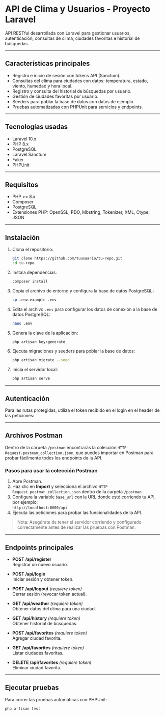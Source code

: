 # API de Clima y Usuarios - Proyecto Laravel

API RESTful desarrollada con Laravel para gestionar usuarios, autenticación, consultas de clima, ciudades favoritas e historial de búsquedas.

---

## Características principales

- Registro e inicio de sesión con tokens API (Sanctum).
- Consultas del clima para ciudades con datos: temperatura, estado, viento, humedad y hora local.
- Registro y consulta del historial de búsquedas por usuario.
- Gestión de ciudades favoritas por usuario.
- Seeders para poblar la base de datos con datos de ejemplo.
- Pruebas automatizadas con PHPUnit para servicios y endpoints.

---

## Tecnologías usadas

- Laravel 10.x  
- PHP 8.x  
- PostgreSQL  
- Laravel Sanctum  
- Faker  
- PHPUnit  

---

## Requisitos

- PHP >= 8.x  
- Composer  
- PostgreSQL  
- Extensiones PHP: OpenSSL, PDO, Mbstring, Tokenizer, XML, Ctype, JSON  

---

## Instalación

1. Clona el repositorio:

    ```bash
    git clone https://github.com/tuusuario/tu-repo.git
    cd tu-repo
    ```

2. Instala dependencias:

    ```bash
    composer install
    ```

3. Copia el archivo de entorno y configura la base de datos PostgreSQL:

    ```bash
    cp .env.example .env
    ```

4. Edita el archivo `.env` para configurar los datos de conexión a la base de datos PostgreSQL:

    ```bash
    nano .env
    ```

5. Genera la clave de la aplicación:

    ```bash
    php artisan key:generate
    ```

6. Ejecuta migraciones y seeders para poblar la base de datos:

    ```bash
    php artisan migrate --seed
    ```

7. Inicia el servidor local:

    ```bash
    php artisan serve
    ```

---

## Autenticación

Para las rutas protegidas, utiliza el token recibido en el login en el header de las peticiones:


---

## Archivos Postman

Dentro de la carpeta `/postman` encontrarás la colección `HTTP Request.postman_collection.json`, que puedes importar en Postman para probar fácilmente todos los endpoints de la API.

### Pasos para usar la colección Postman

1. Abre Postman.  
2. Haz clic en **Import** y selecciona el archivo `HTTP Request.postman_collection.json` dentro de la carpeta `/postman`.  
3. Configura la variable `base_url` con la URL donde esté corriendo tu API, por ejemplo:  
   `http://localhost:8000/api`  
4. Ejecuta las peticiones para probar las funcionalidades de la API.

> Nota: Asegúrate de tener el servidor corriendo y configurado correctamente antes de realizar las pruebas con Postman.

---

## Endpoints principales

- **POST /api/register**  
  Registrar un nuevo usuario.

- **POST /api/login**  
  Iniciar sesión y obtener token.

- **POST /api/logout** *(requiere token)*  
  Cerrar sesión (revocar token actual).

- **GET /api/weather** *(requiere token)*  
  Obtener datos del clima para una ciudad.

- **GET /api/history** *(requiere token)*  
  Obtener historial de búsquedas.

- **POST /api/favorites** *(requiere token)*  
  Agregar ciudad favorita.

- **GET /api/favorites** *(requiere token)*  
  Listar ciudades favoritas.

- **DELETE /api/favorites** *(requiere token)*  
  Eliminar ciudad favorita.

---

## Ejecutar pruebas

Para correr las pruebas automáticas con PHPUnit:

```bash
php artisan test
